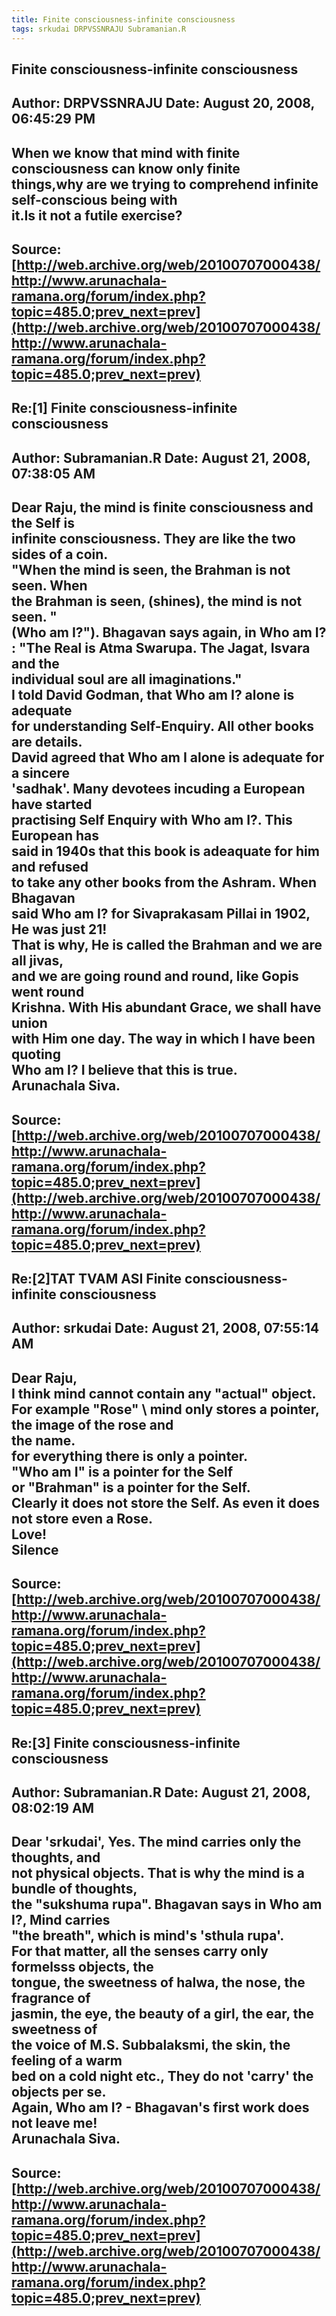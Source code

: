 ```yaml
--- 
title: Finite consciousness-infinite consciousness   
tags: srkudai DRPVSSNRAJU Subramanian.R  
---  
```

## Finite consciousness-infinite consciousness  
Author: DRPVSSNRAJU         Date: August 20, 2008, 06:45:29 PM  
---  
When we know that mind with finite consciousness can know only finite  
things,why are we trying to comprehend infinite self-conscious being with  
it.Is it not a futile exercise?
 ---  
Source:[http://web.archive.org/web/20100707000438/http://www.arunachala-ramana.org/forum/index.php?topic=485.0;prev_next=prev](http://web.archive.org/web/20100707000438/http://www.arunachala-ramana.org/forum/index.php?topic=485.0;prev_next=prev)   
---  

## Re:[1] Finite consciousness-infinite consciousness  
Author: Subramanian.R       Date: August 21, 2008, 07:38:05 AM  
---  
Dear Raju, the mind is finite consciousness and the Self is   
infinite consciousness. They are like the two sides of a coin.   
"When the mind is seen, the Brahman is not seen. When   
the Brahman is seen, (shines), the mind is not seen. "   
(Who am I?"). Bhagavan says again, in Who am I? : "The Real is Atma Swarupa. The Jagat, Isvara and the   
individual soul are all imaginations."   
I told David Godman, that Who am I? alone is adequate   
for understanding Self-Enquiry. All other books are details.   
David agreed that Who am I alone is adequate for a sincere   
'sadhak'. Many devotees incuding a European have started   
practising Self Enquiry with Who am I?. This European has   
said in 1940s that this book is adeaquate for him and refused   
to take any other books from the Ashram. When Bhagavan   
said Who am I? for Sivaprakasam Pillai in 1902, He was just 21!   
That is why, He is called the Brahman and we are all jivas,   
and we are going round and round, like Gopis went round   
Krishna. With His abundant Grace, we shall have union   
with Him one day. The way in which I have been quoting   
Who am I? I believe that this is true.   
Arunachala Siva.
 ---  
Source:[http://web.archive.org/web/20100707000438/http://www.arunachala-ramana.org/forum/index.php?topic=485.0;prev_next=prev](http://web.archive.org/web/20100707000438/http://www.arunachala-ramana.org/forum/index.php?topic=485.0;prev_next=prev)   
---  

## Re:[2]TAT TVAM ASI  Finite consciousness-infinite consciousness  
Author: srkudai             Date: August 21, 2008, 07:55:14 AM  
---  
Dear Raju,   
 I think mind cannot contain any "actual" object.   
For example "Rose" \ mind only stores a pointer, the image of the rose and  
the name.   
for everything there is only a pointer.   
"Who am I" is a pointer for the Self   
or "Brahman" is a pointer for the Self.   
Clearly it does not store the Self. As even it does not store even a Rose.   
Love!   
Silence
 ---  
Source:[http://web.archive.org/web/20100707000438/http://www.arunachala-ramana.org/forum/index.php?topic=485.0;prev_next=prev](http://web.archive.org/web/20100707000438/http://www.arunachala-ramana.org/forum/index.php?topic=485.0;prev_next=prev)   
---  

## Re:[3] Finite consciousness-infinite consciousness  
Author: Subramanian.R       Date: August 21, 2008, 08:02:19 AM  
---  
Dear 'srkudai', Yes. The mind carries only the thoughts, and   
not physical objects. That is why the mind is a bundle of thoughts,   
the "sukshuma rupa". Bhagavan says in Who am I?, Mind carries   
"the breath", which is mind's 'sthula rupa'.   
For that matter, all the senses carry only formelsss objects, the   
tongue, the sweetness of halwa, the nose, the fragrance of   
jasmin, the eye, the beauty of a girl, the ear, the sweetness of   
the voice of M.S. Subbalaksmi, the skin, the feeling of a warm   
bed on a cold night etc., They do not 'carry' the objects per se.   
Again, Who am I? - Bhagavan's first work does not leave me!   
Arunachala Siva.
 ---  
Source:[http://web.archive.org/web/20100707000438/http://www.arunachala-ramana.org/forum/index.php?topic=485.0;prev_next=prev](http://web.archive.org/web/20100707000438/http://www.arunachala-ramana.org/forum/index.php?topic=485.0;prev_next=prev)   
---  


